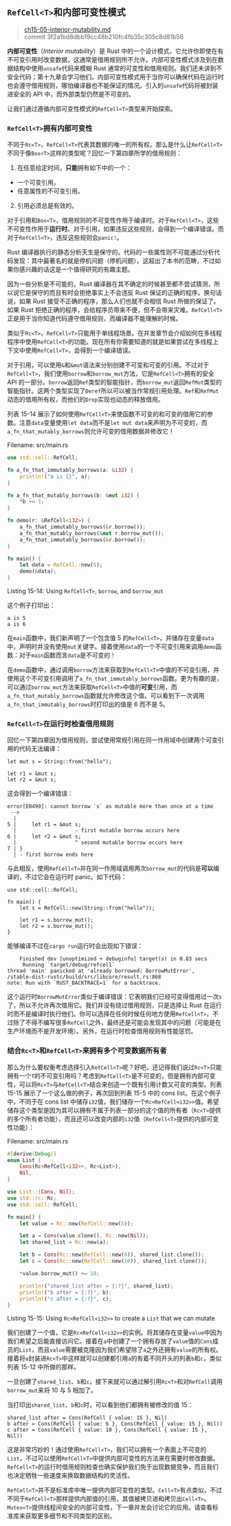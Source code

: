 ## `RefCell<T>`和内部可变性模式

> [ch15-05-interior-mutability.md](https://github.com/rust-lang/book/blob/master/second-edition/src/ch15-05-interior-mutability.md)
> <br>
> commit 3f2a1bd8dbb19cc48b210fc4fb35c305c8d81b56

**内部可变性**（*Interior mutability*）是 Rust 中的一个设计模式，它允许你即使在有不可变引用时改变数据，这通常是借用规则所不允许。内部可变性模式涉及到在数据结构中使用`unsafe`代码来模糊 Rust 通常的可变性和借用规则。我们还未讲到不安全代码；第十九章会学习他们。内部可变性模式用于当你可以确保代码在运行时也会遵守借用规则，哪怕编译器也不能保证的情况。引入的`unsafe`代码将被封装进安全的 API 中，而外部类型仍然是不可变的。

让我们通过遵循内部可变性模式的`RefCell<T>`类型来开始探索。

###  `RefCell<T>`拥有内部可变性

不同于`Rc<T>`，`RefCell<T>`代表其数据的唯一的所有权。那么是什么让`RefCell<T>`不同于像`Box<T>`这样的类型呢？回忆一下第四章所学的借用规则：

1. 在任意给定时间，**只能**拥有如下中的一个：
  * 一个可变引用。
  * 任意属性的不可变引用。
2. 引用必须总是有效的。

对于引用和`Box<T>`，借用规则的不可变性作用于编译时。对于`RefCell<T>`，这些不可变性作用于**运行时**。对于引用，如果违反这些规则，会得到一个编译错误。而对于`RefCell<T>`，违反这些规则会`panic!`。

Rust 编译器执行的静态分析天生是保守的。代码的一些属性则不可能通过分析代码发现：其中最著名的就是停机问题（停机问题），这超出了本书的范畴，不过如果你感兴趣的话这是一个值得研究的有趣主题。

因为一些分析是不可能的，Rust 编译器在其不确定的时候甚至都不尝试猜测，所以说它是保守的而且有时会拒绝事实上不会违反 Rust 保证的正确的程序。换句话说，如果 Rust 接受不正确的程序，那么人们也就不会相信 Rust 所做的保证了。如果 Rust 拒绝正确的程序，会给程序员带来不便，但不会带来灾难。`RefCell<T>`正是用于当你知道代码遵守借用规则，而编译器不能理解的时候。

类似于`Rc<T>`，`RefCell<T>`只能用于单线程场景。在并发章节会介绍如何在多线程程序中使用`RefCell<T>`的功能。现在所有你需要知道的就是如果尝试在多线程上下文中使用`RefCell<T>`，会得到一个编译错误。

对于引用，可以使用`&`和`&mut`语法来分别创建不可变和可变的引用。不过对于`RefCell<T>`，我们使用`borrow`和`borrow_mut`方法，它是`RefCell<T>`拥有的安全 API 的一部分。`borrow`返回`Ref`类型的智能指针，而`borrow_mut`返回`RefMut`类型的智能指针。这两个类型实现了`Deref`所以可以被当作常规引用处理。`Ref`和`RefMut`动态的借用所有权，而他们的`Drop`实现也动态的释放借用。

列表 15-14 展示了如何使用`RefCell<T>`来使函数不可变的和可变的借用它的参数。注意`data`变量使用`let data`而不是`let mut data`来声明为不可变的，而`a_fn_that_mutably_borrows`则允许可变的借用数据并修改它！

<span class="filename">Filename: src/main.rs</span>

```rust
use std::cell::RefCell;

fn a_fn_that_immutably_borrows(a: &i32) {
    println!("a is {}", a);
}

fn a_fn_that_mutably_borrows(b: &mut i32) {
    *b += 1;
}

fn demo(r: &RefCell<i32>) {
    a_fn_that_immutably_borrows(&r.borrow());
    a_fn_that_mutably_borrows(&mut r.borrow_mut());
    a_fn_that_immutably_borrows(&r.borrow());
}

fn main() {
    let data = RefCell::new(5);
    demo(&data);
}
```

<span class="caption">Listing 15-14: Using `RefCell<T>`, `borrow`, and
`borrow_mut`</span>

这个例子打印出：

```
a is 5
a is 6
```

在`main`函数中，我们新声明了一个包含值 5 的`RefCell<T>`，并储存在变量`data`中，声明时并没有使用`mut`关键字。接着使用`data`的一个不可变引用来调用`demo`函数：对于`main`函数而言`data`是不可变的！

在`demo`函数中，通过调用`borrow`方法来获取到`RefCell<T>`中值的不可变引用，并使用这个不可变引用调用了`a_fn_that_immutably_borrows`函数。更为有趣的是，可以通过`borrow_mut`方法来获取`RefCell<T>`中值的**可变**引用，而`a_fn_that_mutably_borrows`函数就允许修改这个值。可以看到下一次调用`a_fn_that_immutably_borrows`时打印出的值是 6 而不是 5。

### `RefCell<T>`在运行时检查借用规则

回忆一下第四章因为借用规则，尝试使用常规引用在同一作用域中创建两个可变引用的代码无法编译：

```rust,ignore
let mut s = String::from("hello");

let r1 = &mut s;
let r2 = &mut s;
```

这会得到一个编译错误：

```
error[E0499]: cannot borrow `s` as mutable more than once at a time
 -->
  |
5 |     let r1 = &mut s;
  |                   - first mutable borrow occurs here
6 |     let r2 = &mut s;
  |                   ^ second mutable borrow occurs here
7 | }
  | - first borrow ends here
```

与此相反，使用`RefCell<T>`并在同一作用域调用两次`borrow_mut`的代码是**可以**编译的，不过它会在运行时 panic。如下代码：

```rust,should_panic
use std::cell::RefCell;

fn main() {
    let s = RefCell::new(String::from("hello"));

    let r1 = s.borrow_mut();
    let r2 = s.borrow_mut();
}
```

能够编译不过在`cargo run`运行时会出现如下错误：

```
    Finished dev [unoptimized + debuginfo] target(s) in 0.83 secs
     Running `target/debug/refcell`
thread 'main' panicked at 'already borrowed: BorrowMutError',
/stable-dist-rustc/build/src/libcore/result.rs:868
note: Run with `RUST_BACKTRACE=1` for a backtrace.
```

这个运行时`BorrowMutError`类似于编译错误：它表明我们已经可变得借用过一次`s`了，所以不允许再次借用它。我们并没有绕过借用规则，只是选择让 Rust 在运行时而不是编译时执行他们。你可以选择在任何时候任何地方使用`RefCell<T>`，不过除了不得不编写很多`RefCell`之外，最终还是可能会发现其中的问题（可能是在生产环境而不是开发环境）。另外，在运行时检查借用规则有性能惩罚。

### 结合`Rc<T>`和`RefCell<T>`来拥有多个可变数据所有者

那么为什么要权衡考虑选择引入`RefCell<T>`呢？好吧，还记得我们说过`Rc<T>`只能拥有一个`T`的不可变引用吗？考虑到`RefCell<T>`是不可变的，但是拥有内部可变性，可以将`Rc<T>`与`RefCell<T>`结合来创造一个既有引用计数又可变的类型。列表 15-15 展示了一个这么做的例子，再次回到列表 15-5 中的 cons list。在这个例子中，不同于在 cons list 中储存`i32`值，我们储存一个`Rc<RefCell<i32>>`值。希望储存这个类型是因为其可以拥有不属于列表一部分的这个值的所有者（`Rc<T>`提供的多个所有者功能），而且还可以改变内部的`i32`值（`RefCell<T>`提供的内部可变性功能）：

<span class="filename">Filename: src/main.rs</span>

```rust
#[derive(Debug)]
enum List {
    Cons(Rc<RefCell<i32>>, Rc<List>),
    Nil,
}

use List::{Cons, Nil};
use std::rc::Rc;
use std::cell::RefCell;

fn main() {
    let value = Rc::new(RefCell::new(5));

    let a = Cons(value.clone(), Rc::new(Nil));
    let shared_list = Rc::new(a);

    let b = Cons(Rc::new(RefCell::new(6)), shared_list.clone());
    let c = Cons(Rc::new(RefCell::new(10)), shared_list.clone());

    *value.borrow_mut() += 10;

    println!("shared_list after = {:?}", shared_list);
    println!("b after = {:?}", b);
    println!("c after = {:?}", c);
}
```

<span class="caption">Listing 15-15: Using `Rc<RefCell<i32>>` to create a
`List` that we can mutate</span>

我们创建了一个值，它是`Rc<RefCell<i32>>`的实例。将其储存在变量`value`中因为我们希望之后能直接访问它。接着在`a`中创建了一个拥有存放了`value`值的`Cons`成员的`List`，而且`value`需要被克隆因为我们希望除了`a`之外还拥有`value`的所有权。接着将`a`封装进`Rc<T>`中这样就可以创建都引用`a`的有着不同开头的列表`b`和`c`，类似列表 15-12 中所做的那样。

一旦创建了`shared_list`、`b`和`c`，接下来就可以通过解引用`Rc<T>`和对`RefCell`调用`borrow_mut`来将 10 与 5 相加了。

当打印出`shared_list`、`b`和`c`时，可以看到他们都拥有被修改的值 15：

```
shared_list after = Cons(RefCell { value: 15 }, Nil)
b after = Cons(RefCell { value: 6 }, Cons(RefCell { value: 15 }, Nil))
c after = Cons(RefCell { value: 10 }, Cons(RefCell { value: 15 }, Nil))
```

这是非常巧妙的！通过使用`RefCell<T>`，我们可以拥有一个表面上不可变的`List`，不过可以使用`RefCell<T>`中提供内部可变性的方法来在需要时修改数据。`RefCell<T>`的运行时借用规则检查也确实保护我们免于出现数据竞争，而且我们也决定牺牲一些速度来换取数据结构的灵活性。

`RefCell<T>`并不是标准库中唯一提供内部可变性的类型。`Cell<T>`有点类似，不过不同于`RefCell<T>`那样提供内部值的引用，其值被拷贝进和拷贝出`Cell<T>`。`Mutex<T>`提供线程间安全的内部可变性，下一章并发会讨论它的应用。请查看标准库来获取更多细节和不同类型的区别。